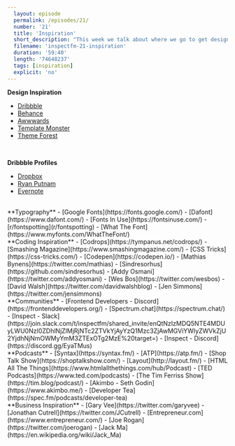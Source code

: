 ```yaml
---
  layout: episode
  permalink: /episodes/21/
  number: '21'
  title: 'Inspiration'
  short_description: "This week we talk about where we go to get design and development inspiration and show some appreciation for the individuals and companies that inspire us."
  filename: 'inspectfm-21-inspiration'
  duration: '59:40'
  length: '74648237'
  tags: [inspiration]
  explicit: 'no'
---
```



**Design Inspiration**
- [Dribbble](https://dribbble.com/)
- [Behance](https://www.behance.net/)
- [Awwwards](https://www.awwwards.com/)
- [Template Monster](https://www.templatemonster.com/)
- [Theme Forest](https://themeforest.net/)

<br>

**Dribbble Profiles**
- [Dropbox](https://dribbble.com/dropbox)
- [Ryan Putnam](https://dribbble.com/RypeArts)
- [Evernote](https://dribbble.com/Evernote)

<br>
**Typography**
- [Google Fonts](https://fonts.google.com/)
- [Dafont](https://www.dafont.com/)
- [Fonts In Use](https://fontsinuse.com/)
- [r/fontspotting](r/fontspotting)
- [What The Font](https://www.myfonts.com/WhatTheFont/)

<br>
**Coding Inspiration** 
- [Codrops](https://tympanus.net/codrops/)
- [Smashing Magazine](https://www.smashingmagazine.com/)
- [CSS Tricks](https://css-tricks.com/)
- [Codepen](https://codepen.io/)
- [Mathias Bynens](https://twitter.com/mathias)
- [Sindresorhus](https://github.com/sindresorhus)
- [Addy Osmani](https://twitter.com/addyosmani)
- [Wes Bos](https://twitter.com/wesbos)
- [David Walsh](https://twitter.com/davidwalshblog)
- [Jen Simmons](https://twitter.com/jensimmons)

<br>
**Communities** 
- [Frontend Developers - Discord](https://frontenddevelopers.org/)
- [Spectrum.chat](https://spectrum.chat/)
- [Inspect - Slack](https://join.slack.com/t/inspectfm/shared_invite/enQtNzIzMDQ5NTE4MDUyLWU0NzI0ZDhlNjZlMjRjNTc2ZTVkYjAyYzQ1Mzc3ZjAwMGViYWIyZWVkZjU2YjdhNjNmOWMyYmM3ZTExOTg2MzE%20target=)
- [Inspect - Discord](https://discord.gg/EyaTMus)

<br>
**Podcasts** 
- [Syntax](https://syntax.fm/)
- [ATP](https://atp.fm/)
- [Shop Talk Show](https://shoptalkshow.com/)
- [Layout](http://layout.fm/)
- [HTML All The Things](https://www.htmlallthethings.com/hub/Podcast)
- [TED Podcasts](https://www.ted.com/podcasts)
- [The Tim Ferriss Show](https://tim.blog/podcast/)
- [Akimbo - Seth Godin](https://www.akimbo.me/)
- [Developer Tea](https://spec.fm/podcasts/developer-tea)

<br>
**Business Inspiration** 
- [Gary Vee](https://twitter.com/garyvee)
- [Jonathan Cutrell](https://twitter.com/JCutrell)
- [Entrepreneur.com](https://www.entrepreneur.com/)
- [Joe Rogan](https://twitter.com/joerogan)
- [Jack Ma](https://en.wikipedia.org/wiki/Jack_Ma)